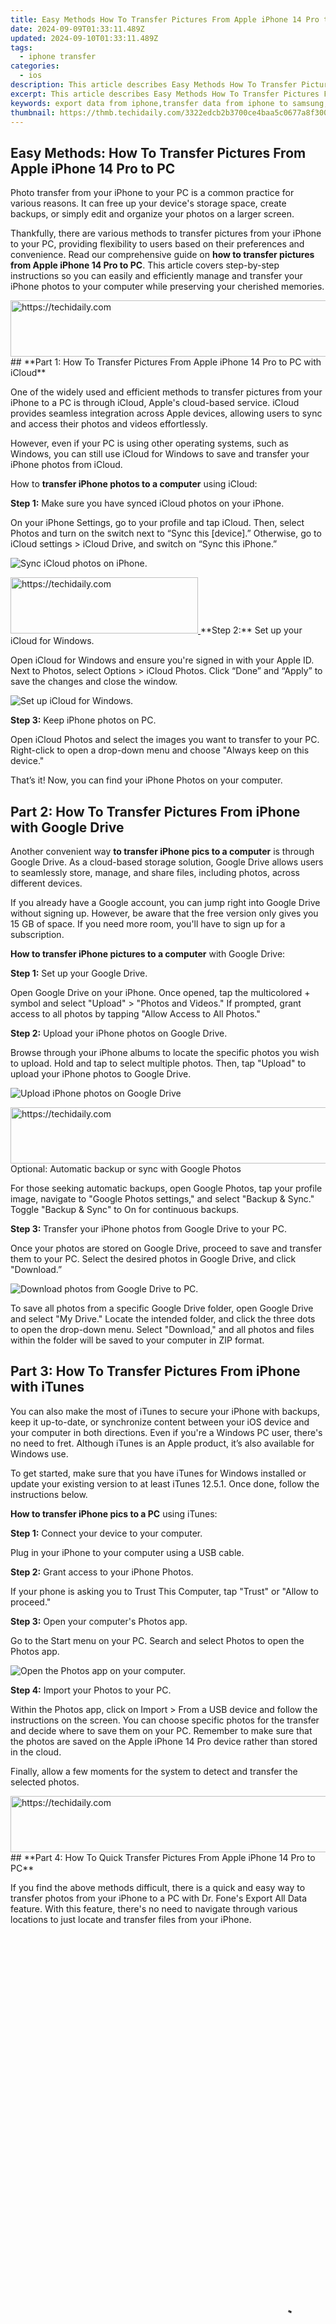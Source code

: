 ```yaml
---
title: Easy Methods How To Transfer Pictures From Apple iPhone 14 Pro to PC | Dr.fone
date: 2024-09-09T01:33:11.489Z
updated: 2024-09-10T01:33:11.489Z
tags: 
  - iphone transfer
categories:
  - ios
description: This article describes Easy Methods How To Transfer Pictures From Apple iPhone 14 Pro to PC
excerpt: This article describes Easy Methods How To Transfer Pictures From Apple iPhone 14 Pro to PC
keywords: export data from iphone,transfer data from iphone to samsung,transfer data from ios,transfer data from iphone to android,transfer data from ios to android,transfer data from iphone,export data from ios,transfer data from ios to pc,transfer data from ios to samsung
thumbnail: https://thmb.techidaily.com/3322edcb2b3700ce4baa5c0677a8f300e23dbf74c5228f8bd6ca0d33294791ed.png
---
```


## Easy Methods: How To Transfer Pictures From Apple iPhone 14 Pro to PC

Photo transfer from your iPhone to your PC is a common practice for various reasons. It can free up your device's storage space, create backups, or simply edit and organize your photos on a larger screen.

Thankfully, there are various methods to transfer pictures from your iPhone to your PC, providing flexibility to users based on their preferences and convenience. Read our comprehensive guide on **how to transfer pictures from Apple iPhone 14 Pro to PC**. This article covers step-by-step instructions so you can easily and efficiently manage and transfer your iPhone photos to your computer while preserving your cherished memories.

<!-- affiliate ads begin -->
<a href="https://unicoeye.pxf.io/c/5597632/2134497/18498" target="_top" id="2134497">
  <img src="//a.impactradius-go.com/display-ad/18498-2134497" border="0" alt="https://techidaily.com" width="728" height="90"/>
</a>
<img height="0" width="0" src="https://unicoeye.pxf.io/i/5597632/2134497/18498" style="position:absolute;visibility:hidden;" border="0" />
<!-- affiliate ads end -->
## **Part 1: How To Transfer Pictures From Apple iPhone 14 Pro to PC with iCloud**

One of the widely used and efficient methods to transfer pictures from your iPhone to a PC is through iCloud, Apple's cloud-based service. iCloud provides seamless integration across Apple devices, allowing users to sync and access their photos and videos effortlessly.

However, even if your PC is using other operating systems, such as Windows, you can still use iCloud for Windows to save and transfer your iPhone photos from iCloud.

How to **transfer iPhone photos to a computer** using iCloud:

**Step 1:** Make sure you have synced iCloud photos on your iPhone.

On your iPhone Settings, go to your profile and tap iCloud. Then, select Photos and turn on the switch next to “Sync this \[device\].” Otherwise, go to iCloud settings > iCloud Drive, and switch on “Sync this iPhone.”

![Sync iCloud photos on iPhone.](https://images.wondershare.com/drfone/article/2023/11/transfer-photos-from-iphone-to-pc-1.jpg)

<!-- affiliate ads begin -->
<a href="https://aligracehair.sjv.io/c/5597632/2135413/19272" target="_top" id="2135413">
  <img src="//a.impactradius-go.com/display-ad/19272-2135413" border="0" alt="https://techidaily.com" width="300" height="90"/>
</a>
<img height="0" width="0" src="https://aligracehair.sjv.io/i/5597632/2135413/19272" style="position:absolute;visibility:hidden;" border="0" />
<!-- affiliate ads end -->
**Step 2:** Set up your iCloud for Windows.

Open iCloud for Windows and ensure you're signed in with your Apple ID. Next to Photos, select Options > iCloud Photos. Click “Done” and “Apply” to save the changes and close the window.

![Set up iCloud for Windows.](https://images.wondershare.com/drfone/article/2023/11/transfer-photos-from-iphone-to-pc-2.jpg)

**Step 3:** Keep iPhone photos on PC.

Open iCloud Photos and select the images you want to transfer to your PC. Right-click to open a drop-down menu and choose "Always keep on this device."

That’s it! Now, you can find your iPhone Photos on your computer.

## **Part 2: How To Transfer Pictures From iPhone with Google Drive**

Another convenient way **to transfer iPhone pics to a computer** is through Google Drive. As a cloud-based storage solution, Google Drive allows users to seamlessly store, manage, and share files, including photos, across different devices.

If you already have a Google account, you can jump right into Google Drive without signing up. However, be aware that the free version only gives you 15 GB of space. If you need more room, you'll have to sign up for a subscription.

**How to transfer iPhone pictures to a computer** with Google Drive:

**Step 1:** Set up your Google Drive.

Open Google Drive on your iPhone. Once opened, tap the multicolored + symbol and select "Upload" > "Photos and Videos." If prompted, grant access to all photos by tapping "Allow Access to All Photos."

**Step 2:** Upload your iPhone photos on Google Drive.

Browse through your iPhone albums to locate the specific photos you wish to upload. Hold and tap to select multiple photos. Then, tap "Upload" to upload your iPhone photos to Google Drive.

![Upload iPhone photos on Google Drive](https://images.wondershare.com/drfone/article/2023/11/transfer-photos-from-iphone-to-pc-3.jpg)

<!-- affiliate ads begin -->
<a href="https://ephamedtechinc.pxf.io/c/5597632/2136615/26400" target="_top" id="2136615">
  <img src="//a.impactradius-go.com/display-ad/26400-2136615" border="0" alt="https://techidaily.com" width="728" height="90"/>
</a>
<img height="0" width="0" src="https://ephamedtechinc.pxf.io/i/5597632/2136615/26400" style="position:absolute;visibility:hidden;" border="0" />
<!-- affiliate ads end -->
Optional: Automatic backup or sync with Google Photos

For those seeking automatic backups, open Google Photos, tap your profile image, navigate to "Google Photos settings," and select "Backup & Sync." Toggle "Backup & Sync" to On for continuous backups.

**Step 3:** Transfer your iPhone photos from Google Drive to your PC.

Once your photos are stored on Google Drive, proceed to save and transfer them to your PC. Select the desired photos in Google Drive, and click "Download.”

![Download photos from Google Drive to PC.](https://images.wondershare.com/drfone/article/2023/11/transfer-photos-from-iphone-to-pc-4.jpg)

To save all photos from a specific Google Drive folder, open Google Drive and select "My Drive." Locate the intended folder, and click the three dots to open the drop-down menu. Select "Download," and all photos and files within the folder will be saved to your computer in ZIP format.

## **Part 3: How To Transfer Pictures From iPhone with iTunes**

You can also make the most of iTunes to secure your iPhone with backups, keep it up-to-date, or synchronize content between your iOS device and your computer in both directions. Even if you're a Windows PC user, there's no need to fret. Although iTunes is an Apple product, it’s also available for Windows use.

To get started, make sure that you have iTunes for Windows installed or update your existing version to at least iTunes 12.5.1. Once done, follow the instructions below.

**How to transfer iPhone pics to a PC** using iTunes:

**Step 1:** Connect your device to your computer.

Plug in your iPhone to your computer using a USB cable.

**Step 2:** Grant access to your iPhone Photos.

If your phone is asking you to Trust This Computer, tap "Trust" or "Allow to proceed."

**Step 3:** Open your computer's Photos app.

Go to the Start menu on your PC. Search and select Photos to open the Photos app.

![Open the Photos app on your computer.](https://images.wondershare.com/drfone/article/2023/11/transfer-photos-from-iphone-to-pc-5.jpg)

**Step 4:** Import your Photos to your PC.

Within the Photos app, click on Import > From a USB device and follow the instructions on the screen. You can choose specific photos for the transfer and decide where to save them on your PC. Remember to make sure that the photos are saved on the Apple iPhone 14 Pro device rather than stored in the cloud.

Finally, allow a few moments for the system to detect and transfer the selected photos.

<!-- affiliate ads begin -->
<a href="https://appsumo.8odi.net/c/5597632/2130873/7443" target="_top" id="2130873">
  <img src="//a.impactradius-go.com/display-ad/7443-2130873" border="0" alt="https://techidaily.com" width="600" height="90"/>
</a>
<img height="0" width="0" src="https://appsumo.8odi.net/i/5597632/2130873/7443" style="position:absolute;visibility:hidden;" border="0" />
<!-- affiliate ads end -->
## **Part 4: How To Quick Transfer Pictures From Apple iPhone 14 Pro to PC**

If you find the above methods difficult, there is a quick and easy way to transfer photos from your iPhone to a PC with Dr. Fone's Export All Data feature. With this feature, there's no need to navigate through various locations to just locate and transfer files from your iPhone.



<!-- affiliate ads begin -->
<span id="1793213">
					<video width="864" height="1296" style="cursor:pointer"
           poster="//a.impactradius-go.com/display-clicktoplayimage/1793213.png"
           onclick="if(!this.playClicked){this.play();this.setAttribute('controls',true);this.playClicked=true;}">
	   <source src="//a.impactradius-go.com/display-ad/19135-1793213">
	   <img src="//a.impactradius-go.com/display-clicktoplayimage/1793213.png" style="border: none; height: 100%; width: 100%; object-fit: contain">
	</video>
	<div style="width:540px;text-align:center"><a href="javascript:window.open(decodeURIComponent('https%3A%2F%2Ftinyland.pxf.io%2Fc%2F5597632%2F1793213%2F19135'), '_blank');void(0);">Click here</a></div>
</span>
<img height="0" width="0" src="https://imp.pxf.io/i/5597632/1793213/19135" style="position:absolute;visibility:hidden;" border="0" />
<!-- affiliate ads end -->
### Dr.Fone - Phone Manager (iOS)

Transfer Photos from Computer to iPod/iPhone/iPad without iTunes

- Transfer, manage, export/import your music, photos, videos, contacts, SMS, Apps, etc.
- Back up your music, photos, videos, contacts, SMS, Apps, etc., to the computer and restore them easily.
- Transfer music, photos, videos, contacts, messages, etc., from one smartphone to another.
- Transfer media files between iOS devices and iTunes.
- Fully compatible with iOS 7 to iOS 15 and iPod.

**3981454** people have downloaded it

Dr. Fone's Export All Data feature offers some great functionalities, including:

- Comprehensive data export, including Photos, Contacts, Messages, Voicemail, and more
- Encrypted data transfer and backups
- Available for iOS and Android devices
- Regular updates to provide an enhanced user experience

To **transfer photos from your iPhone to a PC** using Dr.Fone, follow the step-by-step below:

**Step 1:** Launch Dr.Fone and make device connections using a USB cable.

Start by Image nameing your iPhone device to the computer via a USB connection. Launch Dr.Fone and select "Export all data" in the My Device section.

![Launch Dr.Fone’s Export All Data feature.](https://images.wondershare.com/drfone/guide/connect-ios-2.png)

<!-- affiliate ads begin -->
<a href="https://appsumo.8odi.net/c/5597632/2129740/7443" target="_top" id="2129740">
  <img src="//a.impactradius-go.com/display-ad/7443-2129740" border="0" alt="https://techidaily.com" width="728" height="90"/>
</a>
<img height="0" width="0" src="https://appsumo.8odi.net/i/5597632/2129740/7443" style="position:absolute;visibility:hidden;" border="0" />
<!-- affiliate ads end -->
**Step 2:** Choose file types for export

When a new window appears, select the specific file types you wish to transfer (in this case, your photos). Then, click "Export" at the bottom of the screen to initiate the procedure. Choose the preferred location for saving the exported data.

![Choose file types for export.](https://images.wondershare.com/drfone/guide/export-data-from-ios-2.png)

<!-- affiliate ads begin -->
<a href="https://aligracehair.sjv.io/c/5597632/2135393/19272" target="_top" id="2135393">
  <img src="//a.impactradius-go.com/display-ad/19272-2135393" border="0" alt="https://techidaily.com" width="120" height="90"/>
</a>
<img height="0" width="0" src="https://aligracehair.sjv.io/i/5597632/2135393/19272" style="position:absolute;visibility:hidden;" border="0" />
<!-- affiliate ads end -->
**Step 3:** Make a password for the backup file

Next, you will be asked to create an encrypted password for the backup file to be stored on the computer. Set a password, confirm it, and click "Done" to execute the process.

![Make a password for the backup file.](https://images.wondershare.com/drfone/guide/export-data-from-ios-3.png)

**Step 4:** Monitor the progress

Your iPhone will start exporting its data to the computer through Dr.Fone. You can wait and monitor the progress on the screen.

![Monitor the data transfer progress.](https://images.wondershare.com/drfone/guide/export-data-from-ios-4.png)

<!-- affiliate ads begin -->
<a href="https://bluettius.sjv.io/c/5597632/2139107/17108" target="_top" id="2139107">
  <img src="//a.impactradius-go.com/display-ad/17108-2139107" border="0" alt="https://techidaily.com" width="250" height="90"/>
</a>
<img height="0" width="0" src="https://bluettius.sjv.io/i/5597632/2139107/17108" style="position:absolute;visibility:hidden;" border="0" />
<!-- affiliate ads end -->
**Step 5:** Successful export of data to the computer

After successful completion of exporting the data, a window will appear on your computer screen. Click "Open" to review the exported data at the specified location.

![Successfully transfer iPhone photos to a PC.](https://images.wondershare.com/drfone/guide/export-data-from-ios-5.png)

## **Conclusion**

Before, you must have wondered **how do you transfer pictures from Apple iPhone 14 Pro to PC**. But after learning from the article above, you now have a variety of straightforward methods in your hand, whether with iCloud, Google Drive, iTunes, or reliable software like Dr.Fone.

If you're embedded in the Apple ecosystem, iCloud provides seamless integration of your iPhone Photos. Alternatively, Google Drive offers a cross-platform solution, enabling you to upload your iPhone photos to the cloud and access them on your computer browser.

For those who prefer a more traditional approach, iTunes provides a straightforward method via a USB connection. And if you're looking for a quick and versatile third-party solution, software like [Dr.Fone](https://tools.techidaily.com/wondershare/drfone/drfone-toolkit/) simplifies the data transfer process with its user-friendly interface and robust features.



## How to Transfer/Sync Notes from Apple iPhone 14 Pro to iPad

The Notes app comes pre-installed on iPhone and iPad, and it proves to be very handy and useful when you need to jot down some ideas, details, plans, or any other important information which can be reviewed whenever you need. Sometimes you will need more to check your note from your iPhone on iPad. In this case, transferring/syncing notes from Apple iPhone 14 Pro to iPad plays an important role. This article will provide the ways with and without iCloud to transfer notes from Apple iPhone 14 Pro to iPad in detail.

<!-- affiliate ads begin -->
<a href="https://ephamedtechinc.pxf.io/c/5597632/2120866/26400?prodsku=mars" target="_top" id="2120866">
  <img src="//a.impactradius-go.com/display-ad/26400-2120866" border="0" alt="https://techidaily.com" width="728" height="90"/>
</a>
<img height="0" width="0" src="https://ephamedtechinc.pxf.io/i/5597632/2120866/26400?prodsku=mars" style="position:absolute;visibility:hidden;" border="0" />
<!-- affiliate ads end -->
## Part 1. Transfer Notes from Apple iPhone 14 Pro to iPad Using iCloud

This part will introduce how to transfer iPhone notes to iPad with iCloud. In fact, this is very easy to be done, and you'll only need several simple steps. Check it out.

Step 1 Open Settings and select iCloud

Tap Settings > iCloud on both your iPhone and iPad.

![How to Transfer Notes from Apple iPhone 14 Pro to iPad Using iCloud - step 1: select iCloud](https://images.wondershare.com/drfone/others/tap-settings-icloud-on-iphone.jpg)

<!-- affiliate ads begin -->
<a href="https://ephamedtechinc.pxf.io/c/5597632/2137203/26400" target="_top" id="2137203">
  <img src="//a.impactradius-go.com/display-ad/26400-2137203" border="0" alt="https://techidaily.com" width="728" height="90"/>
</a>
<img height="0" width="0" src="https://ephamedtechinc.pxf.io/i/5597632/2137203/26400" style="position:absolute;visibility:hidden;" border="0" />
<!-- affiliate ads end -->
Step 2 Turn on iCloud Drive

Click on _iCloud Drive_ option and then turn it on. You need to turn the option on both your iPhone and iPad.

![Sync Notes from Apple iPhone 14 Pro to iPad Using iCloud - step 2: Turn on iCloud Drive](https://images.wondershare.com/drfone/others/turn-on-icloud-drive-iphone.jpg)

Step 3 Go to Notes App on iPhone

Now go to the Notes app on your iPhone, and you can see a folder named iCloud. Now you can create notes in the iCloud folder on your iPhone, and the notes will be automatically synced to the iPad when the two devices are connected with Wi-Fi connection.

![How to Transfer Notes from Apple iPhone 14 Pro to iPad Using iCloud - step 3: Go to Notes on iPhone](https://images.wondershare.com/drfone/others/open-notes-app-iphone.jpg)

<!-- affiliate ads begin -->
<span id="1834906">
					<video width="864" height="864" style="cursor:pointer"
           poster="//a.impactradius-go.com/display-clicktoplayimage/1834906.png"
           onclick="if(!this.playClicked){this.play();this.setAttribute('controls',true);this.playClicked=true;}">
	   <source src="//a.impactradius-go.com/display-ad/16836-1834906">
	   <img src="//a.impactradius-go.com/display-clicktoplayimage/1834906.png" style="border: none; height: 100%; width: 100%; object-fit: contain">
	</video>
	<div style="width:540px;text-align:center"><a href="javascript:window.open(decodeURIComponent('https%3A%2F%2F25home.pxf.io%2Fc%2F5597632%2F1834906%2F16836'), '_blank');void(0);">Click here</a></div>
</span>
<img height="0" width="0" src="https://imp.pxf.io/i/5597632/1834906/16836" style="position:absolute;visibility:hidden;" border="0" />
<!-- affiliate ads end -->
## Part 2. Sync Notes from Apple iPhone 14 Pro to iPad Using Third-Party Software



<!-- affiliate ads begin -->
<a href="https://aligracehair.sjv.io/c/5597632/2115913/19272" target="_top" id="2115913">
  <img src="//a.impactradius-go.com/display-ad/19272-2115913" border="0" alt="https://techidaily.com" width="180" height="90"/>
</a>
<img height="0" width="0" src="https://aligracehair.sjv.io/i/5597632/2115913/19272" style="position:absolute;visibility:hidden;" border="0" />
<!-- affiliate ads end -->
### Dr.Fone - Phone Manager (iOS)

Transfer Files Between iPhone and iPad without iTunes

- Transfer, manage, export/import your music, photos, videos, contacts, SMS, Apps, etc.
- Back up your music, photos, videos, contacts, SMS, Apps, etc. to the computer and restore them easily.
- Transfer music, photos, videos, contacts, messages, etc from one smartphone to another.
- Transfer media files between iOS devices and iTunes.
- Fully compatible with the latest iOS version and iPod.

**3981454** people have downloaded it

Besides iCloud, there are several third-party softwares that also allow you to sync and transfer notes from Apple iPhone 14 Pro to iPad. This part will introduce the top programs which can help you to get the work done easily.

<!-- affiliate ads begin -->
<a href="https://ephamedtechinc.pxf.io/c/5597632/2136624/26400" target="_top" id="2136624">
  <img src="//a.impactradius-go.com/display-ad/26400-2136624" border="0" alt="https://techidaily.com" width="728" height="90"/>
</a>
<img height="0" width="0" src="https://ephamedtechinc.pxf.io/i/5597632/2136624/26400" style="position:absolute;visibility:hidden;" border="0" />
<!-- affiliate ads end -->
### 1\. CopyTrans

It allows you to transfer apps, notes, photos, videos, and other content between iOS devices, PC, and iTunes. The software also takes backup of data so that it can be restored in case of data loss. CopyTrans also enables you to import the artwork, playlist, and other information into iTunes.

Pros

- Easy-to-use and clean interface
- Provides the option to take back up iOS data
- The app provides multiple guides and tips for the users

Cons

- The time of transfer is long
- Many users have also complained about detecting virus

User reviews

- _Thousands of songs can be copied back to iTunes in minutes_
- _Virus detected by windows 10. Windows 10 detected a virus and removed the download 2x. Never unzipped the file._

![How to Transfer Notes from Apple iPhone 14 Pro to iPad Using Third Party Software - CopyTrans](https://images.wondershare.com/drfone/others/copytrans-transfer-notes.jpg)

<!-- affiliate ads begin -->
<a href="https://25home.pxf.io/c/5597632/2123479/16836" target="_top" id="2123479">
  <img src="//a.impactradius-go.com/display-ad/16836-2123479" border="0" alt="https://techidaily.com" width="320" height="90"/>
</a>
<img height="0" width="0" src="https://25home.pxf.io/i/5597632/2123479/16836" style="position:absolute;visibility:hidden;" border="0" />
<!-- affiliate ads end -->
### 2\. iExplorer

This is another app that allows you to sync notes from Apple iPhone 14 Pro to iPad. The app allows you to transfer images, music, notes, SMS and all other information respectively without any need to sync the entire file every time. iExplorer helps to manage folders and transfer data for iOS devices, and it is a great iTunes alternative.

Pros

- The app displays the data of the Apple iPhone 14 Pro device in a clear layout
- The detection of the Apple iPhone 14 Pro device by the app is quick and thoroughly
- Allows users to drag and drop files for the transfer

Cons

- Many users complaint of crashing issues
- There are lots of pop-up dialog for full version purchase
- The access to SMS and the contacts information is with jailbreak terminals only

User Reviews

- _Amazingly quick! Got the job in very short time. Very user-friendly._
- _I forgot my login information for my old iTunes account and had no way of obtaining it since I was also using a new email address. I downloaded this program and it transferred all 600-something of my files within a minute or two. Saved me so much money!_

![How to Transfer Notes from Apple iPhone 14 Pro to iPad  - iExplorer](https://images.wondershare.com/drfone/others/Transfer-Notes-from-iPhone-to-iPad-iexplorer.jpg)

<!-- affiliate ads begin -->
<a href="https://ephamedtechinc.pxf.io/c/5597632/2130533/26400" target="_top" id="2130533">
  <img src="//a.impactradius-go.com/display-ad/26400-2130533" border="0" alt="https://techidaily.com" width="728" height="90"/>
</a>
<img height="0" width="0" src="https://ephamedtechinc.pxf.io/i/5597632/2130533/26400" style="position:absolute;visibility:hidden;" border="0" />
<!-- affiliate ads end -->
### 3\. Syncios

Syncios also works as a decent iTunes alternative to transfer data between iOS devices and PC. The app allows users to transfer videos, photos, ringtones. TV shows, playlist, notes and all other data between iPhone/iPad/iPod and PC easily and quickly.

Pros

- Comes with easy setup wizard
- Excellent using experience when transfer files

Cons

- Free software does not comes with selected options to choose from
- Some users complain about the software collapse.

User Reviews

- _Software crashed and we lost years of family photos, including photos of our kids with nanna who passed away recently. The scam part is this, if you go to the website you will notice they do data recovery, you can also download for free but to actually recover 'photos' etc, you have to pay $50.00 USD and there is the scam. They create the issue with the free software and then they sting you to give you back your photos. Warn everybody you know. BEWARE._
- _Since I go through lots of music, videos, photos, I had to be able to backup the iPhones and this is where iTunes got kinda complicated for me. SyncIOS make the use of my Apple device much more user-friendly and comfortable._

![How to Sync Notes from Apple iPhone 14 Pro to iPad Using Third Party Software - Syncios](https://images.wondershare.com/drfone/others/syncios-transfer-notes.jpg)

<!-- affiliate ads begin -->
<a href="https://wigfever.sjv.io/c/5597632/2014849/22899" target="_top" id="2014849">
  <img src="//a.impactradius-go.com/display-ad/22899-2014849" border="0" alt="https://techidaily.com" width="728" height="90"/>
</a>
<img height="0" width="0" src="https://wigfever.sjv.io/i/5597632/2014849/22899" style="position:absolute;visibility:hidden;" border="0" />
<!-- affiliate ads end -->
## 5 Ways to Transfer Music from Apple iPhone 14 Pro to Android

_“I have just got a new Android, and I want to transfer music from Apple iPhone 14 Pro to Android. Can anyone help me learn how to send music from Apple iPhone 14 Pro to Android without much hassle?”_

Switching from an iPhone to Android can be a tough job. Not only to transfer photos and contacts, but users also need to take some added measures for moving music from Apple iPhone 14 Pro to Android. The good news is that some tools can move data from iOS to Android instantly. You can use iTunes, a dedicated app, or a third-party data transfer tool to do the same. Read on and get to know how to transfer music from Apple iPhone 14 Pro to Android like a pro.

<!-- affiliate ads begin -->
<a href="https://ephamedtechinc.pxf.io/c/5597632/2136625/26400" target="_top" id="2136625">
  <img src="//a.impactradius-go.com/display-ad/26400-2136625" border="0" alt="https://techidaily.com" width="728" height="90"/>
</a>
<img height="0" width="0" src="https://ephamedtechinc.pxf.io/i/5597632/2136625/26400" style="position:absolute;visibility:hidden;" border="0" />
<!-- affiliate ads end -->
## Part 1: How to transfer all music from Apple iPhone 14 Pro to Android in 1 click?

The simplest way of learning how to move music from Apple iPhone 14 Pro to Android is by using [Dr.Fone - Phone Transfer](https://tools.techidaily.com/wondershare/drfone/phone-switch/). As the name suggests, the tool will make it easier for you to switch from one smartphone to another without losing any data. It is a part of the Dr.Fone toolkit and is compatible with leading iPhone and Android models. Therefore, you can easily perform a cross-platform transfer of data with a single click.



<!-- affiliate ads begin -->
<a href="https://aligracehair.sjv.io/c/5597632/2135416/19272" target="_top" id="2135416">
  <img src="//a.impactradius-go.com/display-ad/19272-2135416" border="0" alt="https://techidaily.com" width="336" height="90"/>
</a>
<img height="0" width="0" src="https://aligracehair.sjv.io/i/5597632/2135416/19272" style="position:absolute;visibility:hidden;" border="0" />
<!-- affiliate ads end -->
### Dr.Fone - Phone Transfer

Transfer Music from Apple iPhone 14 Pro to Android Directly in 1 Click!

-  Easily transfer contacts from Apple iPhone 14 Pro to Android phone without any complication.
- Works directly and transfer data between two cross-operating system devices in real-time.
- Works perfectly with Apple, Samsung, HTC, LG, Sony, Google, HUAWEI, Motorola, ZTE, Nokia, and more smartphones and tablets.
- Fully compatible with major providers like AT&T, Verizon, Sprint, and T-Mobile.
- Fully compatible with the latest iOS and Android
- Fully compatible with the latest Windows or Mac version.

**3981454** people have downloaded it

**Note:** _If you have no computer at hand, you can also get the Dr.Fone - Phone Transfer (mobile version) from Google Play, with which you could log into your iCloud account to download the data, or transfer from Apple iPhone 14 Pro to Android using an iPhone-to-Android adapter._

Besides music files and formats of different kids, Dr.Fone - Phone Transfer also supports the transfer of contacts, messages, photos, videos, and other types of contact. Therefore, you can move all your data at once using this tool. To learn how to send music from Apple iPhone 14 Pro to Android using Dr.Fone - Phone Transfer, follow these steps.

1\. Download Dr.Fone - Phone Transfer on your Windows PC or Mac and launch it whenever you wish to transfer music from Apple iPhone 14 Pro to Android. From its welcome screen, select the “Switch” module.

![transfer music from iphone to android-select switch](https://images.wondershare.com/drfone/guide/drfone-home.png)

2\. Now, connect both the Apple iPhone 14 Pro devices to your computer and let the application detect them automatically. On the interface, you can see a preview of both the Apple iPhone 14 Pro devices.

3\. Since you move your data from an iPhone to Android, your iPhone should be listed as a source while Android should be a destination device. If not, then use the Flip button to interchange their positions.

![transfer music from iphone to android-use the Flip button](https://images.wondershare.com/drfone/guide/transfer-ios-to-android-1.png)

4\. Select the type of data you wish to transfer. For instance, in this scenario, make sure that the option of “Music” is selected. Once you have made the selection, click on the “Start Transfer” button.

![transfer music from iphone to android-Start Transfer](https://images.wondershare.com/drfone/guide/transfer-ios-to-android-4.png)

5\. Sit back and wait for a while as Dr.Fone - Phone Transfer will automatically move the selected content from Apple iPhone 14 Pro to Android.

6\. When the process is completed, you will be notified. In the end, you can remove both the Apple iPhone 14 Pro devices safely.

![transfer music from iphone to android-complete the process](https://images.wondershare.com/drfone/guide/transfer-ios-to-android-5.png)



<!-- affiliate ads begin -->
<a href="https://bluettiit.sjv.io/c/5597632/2114264/17093" target="_top" id="2114264">
  <img src="//a.impactradius-go.com/display-ad/17093-2114264" border="0" alt="https://techidaily.com" width="250" height="90"/>
</a>
<img height="0" width="0" src="https://bluettiit.sjv.io/i/5597632/2114264/17093" style="position:absolute;visibility:hidden;" border="0" />
<!-- affiliate ads end -->
## Part 2: How to transfer music from Apple iPhone 14 Pro to Android using Google Music Manager?

Another way to transfer music from Apple iPhone 14 Pro to Android is by using Google Music Manager. Though, unlike Dr.Fone tools, the process can be a bit complicated. Firstly, you need to sync your music between iPhone and iTunes, and then you have to import it from iTunes to Google Music Manager. Sounds complicated, right? In the end, you can access it on your Apple iPhone 14 Pro using the Google Music app. You can follow these steps to learn how to move music from Apple iPhone 14 Pro to Android using Google Music Manager.

1\. Firstly, you need to sync music between your iPhone and iTunes. To do this, launch an updated version of iTunes on your system and connect your iPhone to it.

2\. Please select your device and go to its Music tab. From here, you can sync your iPhone with iTunes. Click on the “Apply” button and start the syncing process.

![transfer music from iphone to android-Click on the “Apply” button](https://images.wondershare.com/drfone/article/2018/06/transfer-music-from-iphone-to-android-1.jpg)

<!-- affiliate ads begin -->
<span id="1983588">
					<video width="576" height="240" style="cursor:pointer"
           poster="//a.impactradius-go.com/display-clicktoplayimage/1983588.png"
           onclick="if(!this.playClicked){this.play();this.setAttribute('controls',true);this.playClicked=true;}">
	   <source src="//a.impactradius-go.com/display-ad/22993-1983588">
	   <img src="//a.impactradius-go.com/display-clicktoplayimage/1983588.png" style="border: none; height: 100%; width: 100%; object-fit: contain">
	</video>
	<div style="width:360px;text-align:center"><a href="javascript:window.open(decodeURIComponent('https%3A%2F%2Fhomestyler.sjv.io%2Fc%2F5597632%2F1983588%2F22993'), '_blank');void(0);">Click here</a></div>
</span>
<img height="0" width="0" src="https://imp.pxf.io/i/5597632/1983588/22993" style="position:absolute;visibility:hidden;" border="0" />
<!-- affiliate ads end -->
3\. Once all your music is synced to iTunes, you can disconnect your iPhone.

4\. Go to the official website of Google Music and download Google Music Manager on your system.

![transfer music from iphone to android-download Google Music Manager](https://images.wondershare.com/drfone/article/2018/06/transfer-music-from-iphone-to-android-2.jpg)

5\. Launch the Music Manager application and choose to upload songs to Google Play.

![transfer music from iphone to android-upload songs to Google Play](https://images.wondershare.com/drfone/article/2018/06/transfer-music-from-iphone-to-android-3.jpg)

<!-- affiliate ads begin -->
<a href="https://ephamedtechinc.pxf.io/c/5597632/2137204/26400" target="_top" id="2137204">
  <img src="//a.impactradius-go.com/display-ad/26400-2137204" border="0" alt="https://techidaily.com" width="728" height="90"/>
</a>
<img height="0" width="0" src="https://ephamedtechinc.pxf.io/i/5597632/2137204/26400" style="position:absolute;visibility:hidden;" border="0" />
<!-- affiliate ads end -->
6\. Select the source as “iTunes” and click on the “Continue” button.

![transfer music from iphone to android-click on the “Continue” button](https://images.wondershare.com/drfone/article/2018/06/transfer-music-from-iphone-to-android-4.jpg)

7\. The Music Manager will automatically sync your iTunes library and display the available songs. From here, you can choose to upload selected songs or the entire library.

![transfer music from iphone to android-upload selected songs](https://images.wondershare.com/drfone/article/2018/06/transfer-music-from-iphone-to-android-5.jpg)

<!-- affiliate ads begin -->
<a href="https://ephamedtechinc.pxf.io/c/5597632/2130531/26400" target="_top" id="2130531">
  <img src="//a.impactradius-go.com/display-ad/26400-2130531" border="0" alt="https://techidaily.com" width="728" height="90"/>
</a>
<img height="0" width="0" src="https://ephamedtechinc.pxf.io/i/5597632/2130531/26400" style="position:absolute;visibility:hidden;" border="0" />
<!-- affiliate ads end -->
8\. Wait for a while for your songs to be imported to Google Music Manager. Once it is done, you will be notified.

![transfer music from iphone to android-import songs to Google Music Manager](https://images.wondershare.com/drfone/article/2018/06/transfer-music-from-iphone-to-android-6.jpg)

<!-- affiliate ads begin -->
<a href="https://unicoeye.pxf.io/c/5597632/2134235/18498" target="_top" id="2134235">
  <img src="//a.impactradius-go.com/display-ad/18498-2134235" border="0" alt="https://techidaily.com" width="728" height="90"/>
</a>
<img height="0" width="0" src="https://unicoeye.pxf.io/i/5597632/2134235/18498" style="position:absolute;visibility:hidden;" border="0" />
<!-- affiliate ads end -->
9\. Great! You are almost there. In the end, you can download the Google Music app on your Android. From here, you can automatically access all the newly transferred songs on your Google Music library.

![transfer music from iphone to android-access all the newly transferred songs](https://images.wondershare.com/drfone/article/2018/06/transfer-music-from-iphone-to-android-7.jpg)

<!-- affiliate ads begin -->
<a href="https://bluettius.sjv.io/c/5597632/2139114/17108" target="_top" id="2139114">
  <img src="//a.impactradius-go.com/display-ad/17108-2139114" border="0" alt="https://techidaily.com" width="468" height="60"/>
</a>
<img height="0" width="0" src="https://bluettius.sjv.io/i/5597632/2139114/17108" style="position:absolute;visibility:hidden;" border="0" />
<!-- affiliate ads end -->
## Part 3: How to transfer music from Apple iPhone 14 Pro to Android selectively?

As you can see, with Dr.Fone - Phone Transfer, all the music files are transferred from one device to another in one go. If you want to transfer music from Apple iPhone 14 Pro to Android selectively, you can take Dr.Fone's assistance [- Phone Manager (iOS)](https://drfone.wondershare.com/iphone-transfer.html). It is also a part of the Dr.Fone toolkit and is developed by Wondershare.



### Dr.Fone - Phone Manager (iOS)

Transfer iPhone/iTunes Media to Android Devices Selectively

- Transfer files between Android and iOS, including contacts, photos, music, SMS, and more.
- Manage, export/import your music, photos, videos, contacts, SMS, Apps etc.
- Transfer iTunes to Android (vice versa).
- Manage your iOS/Android device on computer.
- Fully compatible with the latest iOS and Android

**4,335,819** people have downloaded it

With Dr.Fone - Phone Manager (iOS), you can move data between your iOS device and computer and even iPhone to another Android or iOS device. It works with all the leading smartphone models and supports prominent data types like photos, videos, music, contacts, messages, and more. Having a user-friendly interface will make it easier for you to learn how to transfer music from Apple iPhone 14 Pro to Android. All you need to do is follow these steps:

1\. Start by launching the Dr.Fone toolkit on your system and visit the “Transfer” tool from its home screen.

![transfer music from iphone to android-visit transfer tool](https://images.wondershare.com/drfone/guide/drfone-home.png)

<!-- affiliate ads begin -->
<a href="https://united.elfm.net/c/5597632/2139557/4704" target="_top" id="2139557">
  <img src="//a.impactradius-go.com/display-ad/4704-2139557" border="0" alt="https://techidaily.com" width="300" height="90"/>
</a>
<img height="0" width="0" src="https://united.elfm.net/i/5597632/2139557/4704" style="position:absolute;visibility:hidden;" border="0" />
<!-- affiliate ads end -->
2\. Connect your iPhone and the target Android device to the system. The interface will automatically detect both the Apple iPhone 14 Pro devices in no time. From the top left option, make sure that you have selected your iPhone as a source device.

![transfer music from iphone to android-select your iPhone as a source device](https://images.wondershare.com/drfone/drfone/iphone-transfer-connect-two-devices.jpg)

3\. Great! Now, move to the “Music” tab on the application. Here, you can view all the music files stored on your iPhone, listed in different categories.

4\. Just select the files you wish to transfer to your Android and click on the export button on the toolbar.

![transfer music from iphone to android-click on the export button](https://images.wondershare.com/drfone/drfone/iphone-music-to-android.jpg)

5\. This will display a list of all the connected devices. Select the target Android device to commence the transfer process.

## Part 4: How to transfer music from Apple iPhone 14 Pro to Android without computer?

Too often, users don’t wish to use a computer for moving music from Apple iPhone 14 Pro to Android. If you have the same preference, then you use a data transfer app to meet your requirements. Out of all the cross-platform data transfer options, SHAREit is one of the most recommended apps. You can install the app on both the Apple iPhone 14 Pro devices and learn how to transfer music from Apple iPhone 14 Pro to Android without computer by following these steps.

1\. Before you proceed, make sure that you have installed the SHAREit app on your iPhone and Android by visiting its [<u>Google Play</u>](https://play.google.com/store/apps/details?id=com.lenovo.anyshare.gps&hl=en_IN) and [App Store](https://itunes.apple.com/in/app/shareit-connect-transfer/id725215120?mt=8)

2\. Launch the app on both the Apple iPhone 14 Pro devices and connect them to the same WiFi network. This is because the transfer of data takes place through WiFi direct.

3\. On the source iPhone, choose to “Send” the data. Also, you can browse and select the music files that you wish to send.

![transfer music from iphone to android-browse and select the music files](https://images.wondershare.com/drfone/article/2018/06/transfer-music-from-iphone-to-android-8.jpg)

4\. Similarly, on your target Android device, mark it as a receiving device. It will automatically start looking for the nearby devices.

![transfer music from iphone to android-start looking for the nearby devices](https://images.wondershare.com/drfone/article/2018/06/transfer-music-from-iphone-to-android-9.jpg)

5\. On your iPhone, you will be prompted regarding the target device. Select it to initiate the transfer.

6\. Accept the incoming data from the source device and start receiving the selected music on your Android.

![transfer music from iphone to android-start receiving the selected music](https://images.wondershare.com/drfone/article/2018/06/transfer-music-from-iphone-to-android-10.jpg)

<!-- affiliate ads begin -->
<a href="https://25home.pxf.io/c/5597632/2123468/16836" target="_top" id="2123468">
  <img src="//a.impactradius-go.com/display-ad/16836-2123468" border="0" alt="https://techidaily.com" width="125" height="90"/>
</a>
<img height="0" width="0" src="https://25home.pxf.io/i/5597632/2123468/16836" style="position:absolute;visibility:hidden;" border="0" />
<!-- affiliate ads end -->
## Part 5: How to transfer music from iTunes to Android?

It might surprise you, but there are different ways to learn how to transfer music from Apple iPhone 14 Pro to Android. We have already discussed how to send music from Apple iPhone 14 Pro to Android using iTunes and Google Music Manager. Though, there is another alternative to do the same. Once you have transferred your music from Apple iPhone 14 Pro to iTunes, you can directly move it to an Android device as well.

1\. To start with, make sure that you have already synced your iPhone music with iTunes. Once it is done, launch iTunes again.

2\. Go to its Preferences > Advanced options and enable the “Copy files to iTunes media folder when adding to library” feature from here.

![transfer music from iphone to android-enable the feature](https://images.wondershare.com/drfone/article/2018/06/transfer-music-from-iphone-to-android-11.jpg)

3\. Once you apply this change, iTunes will make a dedicated folder with all the music files present in its library. In Windows, you can find it under My Music > iTunes while in Mac, it would be under Music > iTunes.

4\. To transfer these music files, connect your Android to the system and choose to use it as a media transfer device.

5\. Browse to the iTunes music folder, copy the selected songs, and transfer them to your Apple iPhone 14 Pro. If you have a Mac, then you need to use Android File Transfer to do the same.

![transfer music from iphone to android-copy the selected songs](https://images.wondershare.com/drfone/article/2018/06/transfer-music-from-iphone-to-android-12.jpg)

After learning different moving music from Apple iPhone 14 Pro to Android, you can certainly pick a preferred method. As you can see, Dr.Fone toolkit provides the fastest and easiest way to transfer music from Apple iPhone 14 Pro to Android. With [Dr.Fone - Phone Transfer](https://tools.techidaily.com/wondershare/drfone/phone-switch/), you can transfer all the music files from one device to another in a single click. In order to perform a selective transfer of data, you can try [Dr.Fone - Phone Manager (iOS)](https://drfone.wondershare.com/iphone-transfer.html) as well. Go ahead and try these tools and teach others how to move music from Apple iPhone 14 Pro to Android by sharing this guide.


<ins class="adsbygoogle"
     style="display:block"
     data-ad-format="autorelaxed"
     data-ad-client="ca-pub-7571918770474297"
     data-ad-slot="1223367746"></ins>
<ins class="adsbygoogle"
     style="display:block"
     data-ad-client="ca-pub-7571918770474297"
     data-ad-slot="8358498916"
     data-ad-format="auto"
     data-full-width-responsive="true"></ins>









